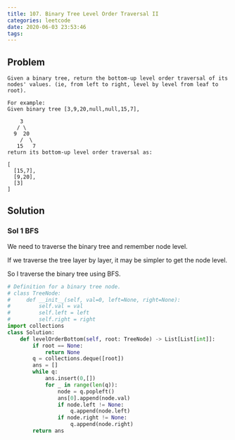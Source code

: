 ```yaml
---
title: 107. Binary Tree Level Order Traversal II
categories: leetcode
date: 2020-06-03 23:53:46
tags:
---
```


## Problem

```text
Given a binary tree, return the bottom-up level order traversal of its nodes' values. (ie, from left to right, level by level from leaf to root).

For example:
Given binary tree [3,9,20,null,null,15,7],

    3
   / \
  9  20
    /  \
   15   7
return its bottom-up level order traversal as:

[
  [15,7],
  [9,20],
  [3]
]
```
<!-- more -->

## Solution

### Sol 1 BFS
<!-- Thinking -->
We need to traverse the binary tree and remember node level.

If we traverse the tree layer by layer, it may be simpler to get the node level.

So I traverse the binary tree using BFS.

<!-- Coding -->
```python
# Definition for a binary tree node.
# class TreeNode:
#     def __init__(self, val=0, left=None, right=None):
#         self.val = val
#         self.left = left
#         self.right = right
import collections
class Solution:
    def levelOrderBottom(self, root: TreeNode) -> List[List[int]]:
        if root == None:
            return None
        q = collections.deque([root])
        ans = []
        while q:
            ans.insert(0,[])
            for _ in range(len(q)):
                node = q.popleft()
                ans[0].append(node.val)
                if node.left != None:
                    q.append(node.left)
                if node.right != None:
                    q.append(node.right)
        return ans
```
